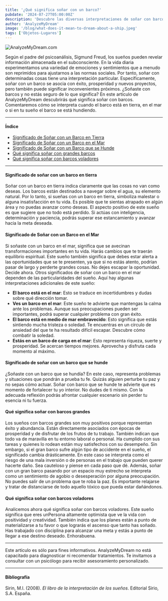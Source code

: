 ```yaml
---
title: '¿Qué significa soñar con un barco?'
pubdate: '2024-07-27T05:00:00Z'
description: 'Descubre las diversas interpretaciones de soñar con barco, desde el éxito y la prosperidad hasta representar problemas y desafíos.'
author: 'AnalyzeMyDream'
image: '/blog/what-does-it-mean-to-dream-about-a-ship.jpeg'
tags: ['Objetos-Lugares']
---
```


![AnalyzeMyDream.com](/blog/what-does-it-mean-to-dream-about-a-ship.jpeg)

Según el padre del psicoanálisis, Sigmund Freud, los sueños pueden revelar información almacenada en el subconsciente. En la vida diaria experimentamos una variedad de emociones y sentimientos que a menudo son reprimidos para ajustarnos a las normas sociales. Por tanto, soñar con determinadas cosas tiene una interpretación particular. Específicamente, soñar con un barco se asocia con éxito, prosperidad y nuevos proyectos, pero también puede significar inconvenientes próximos. ¿Soñaste con barcos y no estás seguro de lo que significa? En este artículo de AnalyzeMyDream descubrirás qué significa soñar con barcos. Comentaremos cómo se interpreta cuando el barco está en tierra, en el mar o si en tu sueño el barco se está hundiendo.

---

#### Índice

- [Significado de Soñar con un Barco en Tierra](#significado-de-soñar-con-un-barco-en-tierra)
- [Significado de Soñar con un Barco en el Mar](#significado-de-soñar-con-un-barco-en-el-mar)
- [Significado de Soñar con un Barco que se Hunde](#significado-de-soñar-con-un-barco-que-se-hunde)
- [Qué significa soñar con grandes barcos](#que-significa-soñar-con-grandes-barcos)
- [Qué significa soñar con barcos voladores](#que-significa-soñar-con-barcos-voladores)

---

#### Significado de soñar con un barco en tierra

Soñar con un barco en tierra indica claramente que las cosas no van como deseas. Los barcos están destinados a navegar sobre el agua, su elemento natural. Por lo tanto, si sueñas con un barco en tierra, simboliza malestar o alguna insatisfacción en tu vida. Es posible que te sientas atrapado en algún área y no puedas avanzar como deseas. El aspecto positivo de este sueño es que sugiere que no todo está perdido. Si actúas con inteligencia, determinación y paciencia, podrás superar ese estancamiento y avanzar hacia la meta deseada.

#### Significado de Soñar con un Barco en el Mar

Si soñaste con un barco en el mar, significa que se avecinan transformaciones importantes en tu vida. Harás cambios que te traerán equilibrio espiritual. Este sueño también significa que debes estar alerta a las oportunidades que se te presenten, ya que si no estás atento, podrían pasar de largo y perderte grandes cosas. No dejes escapar la oportunidad. Decide ahora. Otros significados de soñar con un barco en el mar dependen de las particularidades del sueño. Aquí hay algunas interpretaciones adicionales de este sueño:
- **El barco está en el mar**: Esto se traduce en incertidumbres y dudas sobre qué dirección tomar.
- **Ves un barco en el mar**: Este sueño te advierte que mantengas la calma ante los problemas. Aunque sus preocupaciones pueden ser importantes, podrá superar cualquier problema con gran éxito.
- **El barco está en medio de mar embravecido**: Esto significa que estás sintiendo mucha tristeza o soledad. Te encuentras en un círculo de ansiedad del que te ha resultado difícil escapar. Descubre cómo combatir la soledad.
- **Estás en un barco de carga en el mar**: Esto representa riqueza, suerte y prosperidad. Se acercan tiempos mejores. Aprovecha y disfruta cada momento al máximo.

#### Significado de soñar con un barco que se hunde

¿Soñaste con un barco que se hundía? En este caso, representa problemas y situaciones que pondrán a prueba tu fe. Quizás alguien perturbe tu paz y no sepas cómo actuar. Soñar con barco que se hunde te advierte que es momento de fortalecer tu yo interior. No dudes de ti mismo. Con la adecuada reflexión podrás afrontar cualquier escenario sin perder tu esencia ni tu fuerza.

#### Qué significa soñar con barcos grandes

Los sueños con barcos grandes son muy positivos porque representan éxito y abundancia. Están directamente asociados con épocas de prosperidad y de disfrutar de los frutos de tu trabajo. También indican que todo va de maravilla en tu entorno laboral o personal. Ha cumplido con sus tareas y quienes lo rodean están muy satisfechos con su desempeño. Sin embargo, si el gran barco sufre algún tipo de accidente en el sueño, el significado cambia drásticamente. En este caso se interpreta como el riesgo de una mala inversión o de personas en el trabajo que pueden querer hacerte daño. Sea cauteloso y piense en cada paso que dé. Además, soñar con un gran barco pasando por un espacio muy estrecho se interpreta como un sentimiento de agobio o desesperación por alguna preocupación. No puedes salir de un problema que te roba la paz. Es importante relajarse y tratar de distanciarse de todo aquello tóxico que pueda estar dañándonos.

#### Qué significa soñar con barcos voladores

Analicemos ahora qué significa soñar con barcos voladores. Este sueño significa que eres unPersona altamente optimista que ve la vida con positividad y creatividad. También indica que los planes están a punto de materializarse a tu favor o que lograrás el ascenso que tanto has soñado. Has trabajado con disciplina para alcanzar una meta y estás a punto de llegar a ese destino deseado. Enhorabuena.

---
Este artículo es sólo para fines informativos. AnalyzeMyDream no está capacitado para diagnosticar ni recomendar tratamientos. Te invitamos a consultar con un psicólogo para recibir asesoramiento personalizado.

---

#### Bibliografía

Sirin, M.I. (2008). *El libro de la interpretación de los sueños*. Editorial Sirio, S.A. España.